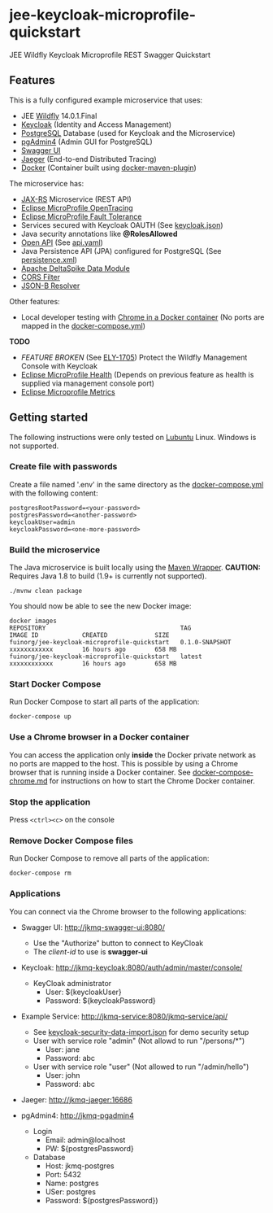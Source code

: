# jee-keycloak-microprofile-quickstart
JEE Wildfly Keycloak Microprofile REST Swagger Quickstart

## Features
This is a fully configured example microservice that uses:
- JEE [Wildfly](https://wildfly.org/) 14.0.1.Final
- [Keycloak](https://www.keycloak.org/) (Identity and Access Management)
- [PostgreSQL](https://www.postgresql.org/) Database (used for Keycloak and the Microservice)
- [pgAdmin4](https://www.pgadmin.org/) (Admin GUI for PostgreSQL)
- [Swagger UI](https://swagger.io/tools/swagger-ui/)
- [Jaeger](https://www.jaegertracing.io/) (End-to-end Distributed Tracing)
- [Docker](https://www.docker.com/) (Container built using [docker-maven-plugin](https://github.com/fabric8io/docker-maven-plugin))

The microservice has:
- [JAX-RS](https://projects.eclipse.org/projects/ee4j.jaxrs) Microservice (REST API)
- [Eclipse MicroProfile OpenTracing](https://github.com/eclipse/microprofile-opentracing)
- [Eclipse MicroProfile Fault Tolerance](https://github.com/eclipse/microprofile-fault-tolerance)
- Services secured with Keycloak OAUTH (See [keycloak.json](src/main/webapp/WEB-INF/keycloak.json))
- Java security annotations like **@RolesAllowed**
- [Open API](https://swagger.io/docs/specification/about/) (See [api.yaml](/src/main/webapp/api.yaml))
- Java Persistence API (JPA) configured for PostgreSQL (See [persistence.xml](src/main/resources/META-INF/persistence.xml))
- [Apache DeltaSpike Data Module](https://deltaspike.apache.org/documentation/data.html)
- [CORS Filter](src/main/java/org/fuin/examples/jkmq/service/StaticCorsFilter.java)
- [JSON-B Resolver](src/main/java/org/fuin/examples/jkmq/service/JsonbResolver.java)

Other features:
- Local developer testing with [Chrome in a Docker container](docker-compose-chrome.md) (No ports are mapped in the [docker-compose.yml](docker-compose.yml)) 

**TODO**
- *FEATURE BROKEN* (See [ELY-1705](https://issues.jboss.org/browse/ELY-1705)) Protect the Wildfly Management Console with Keycloak
- [Eclipse MicroProfile Health](https://github.com/eclipse/microprofile-health) (Depends on previous feature as health is supplied via management console port)
- [Eclipse Microprofile Metrics](https://github.com/eclipse/microprofile-metrics)

## Getting started
The following instructions were only tested on [Lubuntu](https://lubuntu.net/) Linux. Windows is not supported.

### Create file with passwords
Create a file named '.env' in the same directory as the [docker-compose.yml](docker-compose.yml) with the following content:

```
postgresRootPassword=<your-password>
postgresPassword=<another-password>
keycloakUser=admin
keycloakPassword=<one-more-password>
```

### Build the microservice
The Java microservice is built locally using the [Maven Wrapper](https://github.com/takari/maven-wrapper).
**CAUTION:** Requires Java 1.8 to build (1.9+ is currently not supported).

```
./mvnw clean package
```

You should now be able to see the new Docker image:

```
docker images
REPOSITORY                                     TAG                 IMAGE ID            CREATED             SIZE
fuinorg/jee-keycloak-microprofile-quickstart   0.1.0-SNAPSHOT      xxxxxxxxxxxx        16 hours ago        658 MB
fuinorg/jee-keycloak-microprofile-quickstart   latest              xxxxxxxxxxxx        16 hours ago        658 MB
```

### Start Docker Compose
Run Docker Compose to start all parts of the application: 

```
docker-compose up
```

### Use a Chrome browser in a Docker container
You can access the application only **inside** the Docker private network as no ports are mapped to the host.
This is possible by using a Chrome browser that is running inside a Docker container.
See [docker-compose-chrome.md](docker-compose-chrome.md) for instructions on how to start the Chrome Docker container.

### Stop the application
Press `<ctrl><c>` on the console

### Remove Docker Compose files
Run Docker Compose to remove all parts of the application:

```
docker-compose rm
```


### Applications
You can connect via the Chrome browser to the following applications:

* Swagger UI: [http://jkmq-swagger-ui:8080/](http://jkmq-swagger-ui:8080/)
    * Use the "Authorize" button to connect to KeyCloak
    * The *client-id* to use is **swagger-ui**

* Keycloak: [http://jkmq-keycloak:8080/auth/admin/master/console/](http://jkmq-keycloak:8080/auth/admin/master/console/)
     * KeyCloak administrator
         * User: ${keycloakUser}
         * Password: ${keycloakPassword}

* Example Service: [http://jkmq-service:8080/jkmq-service/api/](http://jkmq-service:8080/jkmq-service/api/)
     * See [keycloak-security-data-import.json](keycloak-security-data-import.json) for demo security setup
     * User with service role "admin" (Not allowd to run "/persons/*")
         * User: jane
         * Password: abc
     * User with service role "user" (Not allowed to run "/admin/hello")
         * User: john
         * Password: abc

* Jaeger: [http://jkmq-jaeger:16686](http://jkmq-jaeger:16686)

* pgAdmin4: [http://jkmq-pgadmin4](http://jkmq-pgadmin4)
    * Login
       * Email: admin@localhost
       * PW: ${postgresPassword}
    * Database
       * Host: jkmq-postgres
       * Port: 5432
       * Name: postgres
       * USer: postgres
       * Password: ${postgresPassword})
